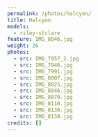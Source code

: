 ```yaml
---
permalink: /photos/halcyon/
title: Halcyon
models:
  - riley-stclare
feature: IMG_8046.jpg
weight: 26
photos:
  - src: IMG_7957_2.jpg
  - src: IMG_7946.jpg
  - src: IMG_7991.jpg
  - src: IMG_8007.jpg
  - src: IMG_8025.jpg
  - src: IMG_8046.jpg
  - src: IMG_8070.jpg
  - src: IMG_8110.jpg
  - src: IMG_8130.jpg
  - src: IMG_8138.jpg
credits: []
---
```

